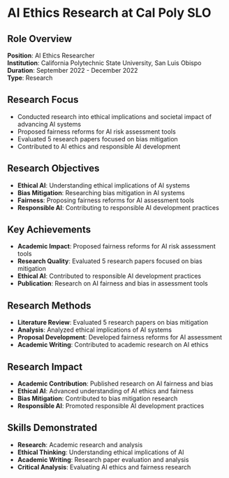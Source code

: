 # AI Ethics Research at Cal Poly SLO

## Role Overview

**Position**: AI Ethics Researcher  
**Institution**: California Polytechnic State University, San Luis Obispo  
**Duration**: September 2022 - December 2022  
**Type**: Research

## Research Focus

- Conducted research into ethical implications and societal impact of advancing AI systems
- Proposed fairness reforms for AI risk assessment tools
- Evaluated 5 research papers focused on bias mitigation
- Contributed to AI ethics and responsible AI development

## Research Objectives

- **Ethical AI**: Understanding ethical implications of AI systems
- **Bias Mitigation**: Researching bias mitigation in AI systems
- **Fairness**: Proposing fairness reforms for AI assessment tools
- **Responsible AI**: Contributing to responsible AI development practices

## Key Achievements

- **Academic Impact**: Proposed fairness reforms for AI risk assessment tools
- **Research Quality**: Evaluated 5 research papers focused on bias mitigation
- **Ethical AI**: Contributed to responsible AI development practices
- **Publication**: Research on AI fairness and bias in assessment tools

## Research Methods

- **Literature Review**: Evaluated 5 research papers on bias mitigation
- **Analysis**: Analyzed ethical implications of AI systems
- **Proposal Development**: Developed fairness reforms for AI assessment
- **Academic Writing**: Contributed to academic research on AI ethics

## Research Impact

- **Academic Contribution**: Published research on AI fairness and bias
- **Ethical AI**: Advanced understanding of AI ethics and fairness
- **Bias Mitigation**: Contributed to bias mitigation research
- **Responsible AI**: Promoted responsible AI development practices

## Skills Demonstrated

- **Research**: Academic research and analysis
- **Ethical Thinking**: Understanding ethical implications of AI
- **Academic Writing**: Research paper evaluation and analysis
- **Critical Analysis**: Evaluating AI ethics and fairness research
